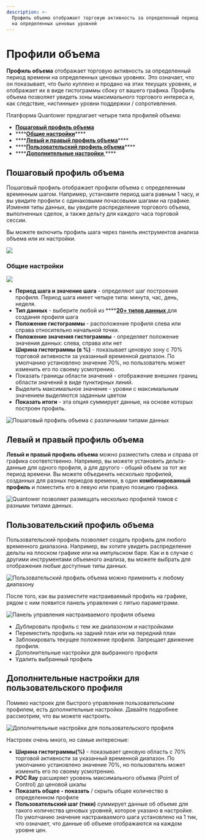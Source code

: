 ```yaml
---
description: >-
  Профиль объема отображает торговую активность за определенный период времени
  на определенных ценовых уровней
---
```


# Профили объема

**Профиль объема** отображает торговую активность за определенный период времени на определенных ценовых уровнях. Это означает, что он показывает, что было куплено и продано на этих текущих уровнях, и отображает их в виде гистограммы сбоку от вашего графика. Профиль объема позволяет увидеть зоны максимального торгового интереса и, как следствие, «истинные» уровни поддержки / сопротивления.

Платформа Quantower предлагает четыре типа профилей объема:

* [**Пошаговый профиль объема**](volume-profiles.md#poshagovyi-profil-obema) 
* \*\*\*\*[**Общие настройки**](volume-profiles.md#obshie-nastroiki)\*\*\*\*
* \*\*\*\*[**Левый и правый профиль объема**](volume-profiles.md#levyi-i-pravyi-profil-obema)\*\*\*\*
* \*\*\*\*[**Пользовательский профиль объема**](volume-profiles.md#polzovatelskii-profil-obema)\*\*\*\*
* \*\*\*\*[**Дополнительные настройки** ](volume-profiles.md#dopolnitelnye-nastroiki-dlya-polzovatelskogo-profilya)\*\*\*\*

## Пошаговый профиль объема 

Пошаговый профиль отображает профили объема с определенным временным шагом. Например, установите период шага равным 1 часу, и вы увидите профили с одинаковыми почасовыми шагами на графике. Изменяя типы данных, вы увидите распределение торгового объема, выполненных сделок, а также дельту для каждого часа торговой сессии.

Вы можете включить профиль шага через панель инструментов анализа объема или их настройки.

![](../../.gitbook/assets/poshagovyi-profil.gif)

### Общие настройки 

![](../../.gitbook/assets/poshagovyi-profil1.gif)

* **Период шага и значение шага** - определяют шаг построения профиля. Период шага имеет четыре типа: минута, час, день, неделя.
* **Тип данных** - выберите любой из ****[**20+ типов данных** ](https://app.gitbook.com/@quantower/s/quantower-ru/~/drafts/-MbGwguxgp06fdcWVgd1/analytics-panels/chart/volume-analysis-tools#data-types-of-volume-analysis-tools)для создания профиля шага
* **Положение гистограммы** - расположение профиля слева или справа относительно начальной точки.
* **Положение значения гистограммы** - определяет положение значения данных: слева, справа или нет
* **Ширина гистограммы \(в %\)** - показывает ценовую зону с 70% торговой активности за указанный временной диапазон. По умолчанию установлено значение 70%, но пользователь может изменить его по своему усмотрению.
* Показать границы области значений - отображение внешних границ области значений в виде пунктирных линий.
* Выделить максимальное значение - уровни с максимальным значением выделяются заданным цветом
* **Показать итоги** - эта опция суммирует данные, на основе которых построен профиль.

![&#x41F;&#x43E;&#x448;&#x430;&#x433;&#x43E;&#x432;&#x44B;&#x439; &#x43F;&#x440;&#x43E;&#x444;&#x438;&#x43B;&#x44C; &#x43E;&#x431;&#x44A;&#x435;&#x43C;&#x430; &#x441; &#x440;&#x430;&#x437;&#x43B;&#x438;&#x447;&#x43D;&#x44B;&#x43C;&#x438; &#x442;&#x438;&#x43F;&#x430;&#x43C;&#x438; &#x434;&#x430;&#x43D;&#x43D;&#x44B;&#x445;](../../.gitbook/assets/step-profile-data-types.gif)

## Левый и правый профиль объема

**Левый и правый профиль объема** можно разместить слева и справа от графика соответственно. Например, вы можете установить дельта-данные для одного профиля, а для другого - общий объем за тот же период времени. Вы можете объединить несколько профилей, созданных для разных периодов времени, в один **комбинированный профиль** и поместить его в левую или правую позицию графика.

![Quantower &#x43F;&#x43E;&#x437;&#x432;&#x43E;&#x43B;&#x44F;&#x435;&#x442; &#x440;&#x430;&#x437;&#x43C;&#x435;&#x449;&#x430;&#x442;&#x44C; &#x43D;&#x435;&#x441;&#x43A;&#x43E;&#x43B;&#x44C;&#x43A;&#x43E; &#x43F;&#x440;&#x43E;&#x444;&#x438;&#x43B;&#x435;&#x439; &#x442;&#x43E;&#x43C;&#x43E;&#x432; &#x441; &#x440;&#x430;&#x437;&#x43D;&#x44B;&#x43C;&#x438; &#x442;&#x438;&#x43F;&#x430;&#x43C;&#x438; &#x434;&#x430;&#x43D;&#x43D;&#x44B;&#x445;.](../../.gitbook/assets/left_right-profile.png)

## Пользовательский профиль объема

Пользовательский профиль позволяет создать профиль для любого временного диапазона. Например, вы хотите увидеть распределение дельты на плоском графике или на импульсном баре. Как и в случае с другими инструментами объемного анализа, вы можете выбрать для отображения любые доступные типы данных.

![&#x41F;&#x43E;&#x43B;&#x44C;&#x437;&#x43E;&#x432;&#x430;&#x442;&#x435;&#x43B;&#x44C;&#x441;&#x43A;&#x438;&#x439; &#x43F;&#x440;&#x43E;&#x444;&#x438;&#x43B;&#x44C; &#x43E;&#x431;&#x44A;&#x435;&#x43C;&#x430; &#x43C;&#x43E;&#x436;&#x43D;&#x43E; &#x43F;&#x440;&#x438;&#x43C;&#x435;&#x43D;&#x438;&#x442;&#x44C; &#x43A; &#x43B;&#x44E;&#x431;&#x43E;&#x43C;&#x443; &#x434;&#x438;&#x430;&#x43F;&#x430;&#x437;&#x43E;&#x43D;&#x443;](../../.gitbook/assets/new-custom-profile.gif)

После того, как вы разместите настраиваемый профиль на графике, рядом с ним появится панель управления с пятью параметрами.

![&#x41F;&#x430;&#x43D;&#x435;&#x43B;&#x44C; &#x443;&#x43F;&#x440;&#x430;&#x432;&#x43B;&#x435;&#x43D;&#x438;&#x44F; &#x43D;&#x430;&#x441;&#x442;&#x440;&#x430;&#x438;&#x432;&#x430;&#x435;&#x43C;&#x43E;&#x433;&#x43E; &#x43F;&#x440;&#x43E;&#x444;&#x438;&#x43B;&#x44F; &#x43E;&#x431;&#x44A;&#x435;&#x43C;&#x430;](../../.gitbook/assets/image%20%2820%29.png)

* Дублировать профиль с тем же диапазоном и настройками
* Переместить профиль на задний план или на передний план
* Заблокировать текущее положение профиля. Запрещает движение профиля.
* Дополнительные настройки для выбранного профиля
* Удалить выбранный профиль

## Дополнительные настройки для пользовательского профиля

Помимо настроек для быстрого управления пользовательским профилем, есть дополнительные настройки. Давайте подробнее рассмотрим, что вы можете настроить.

![&#x414;&#x43E;&#x43F;&#x43E;&#x43B;&#x43D;&#x438;&#x442;&#x435;&#x43B;&#x44C;&#x43D;&#x44B;&#x435; &#x43D;&#x430;&#x441;&#x442;&#x440;&#x43E;&#x439;&#x43A;&#x438; &#x434;&#x43B;&#x44F; &#x43F;&#x43E;&#x43B;&#x44C;&#x437;&#x43E;&#x432;&#x430;&#x442;&#x435;&#x43B;&#x44C;&#x441;&#x43A;&#x43E;&#x433;&#x43E; &#x43F;&#x440;&#x43E;&#x444;&#x438;&#x43B;&#x44F;](../../.gitbook/assets/dopnastroiki-polzovatelskii-profil.gif)

Настроек очень много, но самые интересные:

* **Ширина гистограммы\(%\)** - показывает ценовую область с 70% торговой активности за указанный временной диапазон. По умолчанию установлено значение 70%, но пользователь может изменить его по своему усмотрению.
* **POC Ray** расширяет уровень максимального объема \(Point of Control\) до ценовой шкалы
* **Показать общее - показать** / скрыть общее количество в определенном профиле
* **Пользовательский шаг \(тики\)** суммирует данные об объеме для такого количества ценовых уровней, которое указано в настройке. По умолчанию значение настраиваемого шага установлено на 1 тик, что означает, что данные об объеме отображаются на каждом уровне цен.

